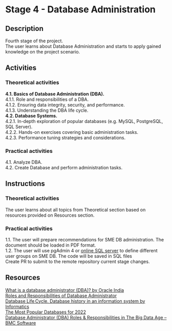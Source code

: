 # Stage 4 - Database Administration

## Description
Fourth stage of the project.\
The user learns about Database Administration and starts to apply gained knowledge on the project scenario.

## Activities

### Theoretical activities
**4.1. Basics of Database Administration (DBA).**\
4.1.1. Role and responsibilities of a DBA.\
4.1.2. Ensuring data integrity, security, and performance.\
4.1.3. Understanding the DBA life cycle.\
**4.2. Database Systems.**\
4.2.1. In-depth exploration of popular databases (e.g. MySQL, PostgreSQL, SQL Server).\
4.2.2. Hands-on exercises covering basic administration tasks.\
4.2.3. Performance tuning strategies and considerations.

### Practical activities
4.1. Analyze DBA.\
4.2. Create Database and perform administration tasks.

## Instructions

### Theoretical activities
The user learns about all topics from Theoretical section based on resources provided on Resources section.

### Practical activities
1.1. The user will prepare recommendations for SME DB administration. The document should be loaded in PDF format.\
1.2. The user will use pgAdmin 4 or [online SQL server](https://sqliteonline.com/) to define different user groups on SME DB. The code will be saved in SQL files\
Create PR to submit to the remote repository current stage changes.

## Resources
[What is a database administrator (DBA)? by Oracle India ](https://www.oracle.com/in/database/what-is-a-dba/)\
[Roles and Responsibilities of Database Administrator](https://www.weetechsolution.com/blog/roles-and-responsibilities-of-dba)\
[Database Life Cycle. Database history in an information system by Informatics](https://medium.com/informatics/the-database-life-cycle-4151969ca57d)\
[The Most Popular Databases for 2022](https://learnsql.com/blog/most-popular-databases-2022/)\
[Database Administrator (DBA) Roles & Responsibilities in The Big Data Age – BMC Software](https://www.bmc.com/blogs/dba-database-administrator/)